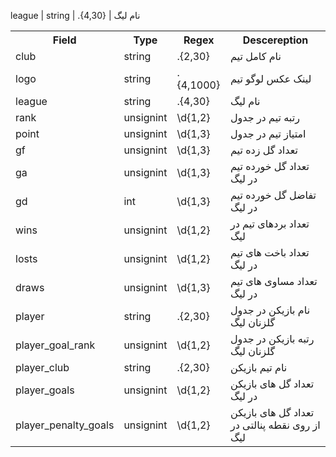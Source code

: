  <table>
  <tr>
    <th>Field</th>
    <th>Type</th>
    <th>Regex</th>
    <th>Descereption</th>
  </tr>
 
  <tr>
    <td>club</td>
    <td>string</td>
    <td>.{2,30}</td>
    <td>
    نام کامل تیم
    </td>
  </tr>
 
  <tr>
    <td>logo</td>
    <td>string</td>
    <td>.{4,1000}</td>
    <td>
    لینک عکس لوگو تیم
    </td>
  </tr>

league |  string  | .{4,30} | نام لیگ

  <tr>
    <td>league</td>
    <td>string</td>
    <td>.{4,30}</td>
    <td>
    نام لیگ
    </td>
  </tr>


  <tr>
    <td>rank</td>
    <td>unsignint</td>
    <td>\d{1,2}</td>
    <td>
    رتبه تیم در جدول
    </td>
  </tr>

  <tr>
    <td>point</td>
    <td>unsignint</td>
    <td>\d{1,3}</td>
    <td>
    امتیاز تیم در جدول
    </td>
  </tr>

  <tr>
    <td>gf</td>
    <td>unsignint</td>
    <td>\d{1,3}</td>
    <td>
    تعداد گل زده تیم
    </td>
  </tr>

  <tr>
    <td>ga</td>
    <td>unsignint</td>
    <td>\d{1,3}</td>
    <td>
    تعداد گل خورده تیم در لیگ
    </td>
  </tr>
 
  <tr>
    <td>gd</td>
    <td>int</td>
    <td>\d{1,3}</td>
    <td>
    تفاضل گل خورده تیم در لیگ
    </td>
  </tr>

  <tr>
    <td>wins</td>
    <td>unsignint</td>
    <td>\d{1,2}</td>
    <td>
    تعداد بردهای تیم در لیگ
    </td>
  </tr>

  <tr>
    <td>losts</td>
    <td>unsignint</td>
    <td>\d{1,2}</td>
    <td>
    تعداد باخت های تیم در لیگ
    </td>
  </tr>
  
  <tr>
    <td>draws</td>
    <td>unsignint</td>
    <td>\d{1,3}</td>
    <td>
    تعداد مساوی های تیم در لیگ
    </td>
  </tr>


  <tr>
    <td>player</td>
    <td>string</td>
    <td>.{2,30}</td>
    <td>
    نام بازیکن در جدول گلزنان لیگ
    </td>
  </tr>

  <tr>
    <td>player_goal_rank</td>
    <td>unsignint</td>
    <td>\d{1,2}</td>
    <td>
    رتبه بازیکن در جدول گلزنان لیگ
    </td>
  </tr>

  <tr>
    <td>player_club</td>
    <td>string</td>
    <td>.{2,30}</td>
    <td>
    نام تیم بازیکن
    </td>
  </tr>

  <tr>
    <td>player_goals</td>
    <td>unsignint</td>
    <td>\d{1,2}</td>
    <td>
    تعداد گل های بازیکن در لیگ
    </td>
  </tr>


  <tr>
    <td>player_penalty_goals</td>
    <td>unsignint</td>
    <td>\d{1,2}</td>
    <td>
    تعداد گل های بازیکن از روی نقطه پنالتی در لیگ
    </td>
  </tr>


</table> 
